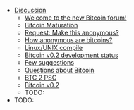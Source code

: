 * [Discussion](https://bitcointalk.org/index.php?board=1.0)
  * [Welcome to the new Bitcoin forum!](topic=5.0.md)
  * [Bitcoin Maturation](topic=6.md)
  * [Request: Make this anonymous?](topic=7.md)
  * [How anonymous are bitcoins?](topic=8.md)
  * [Linux/UNIX compile](topic=9.md)
  * [Bitcoin v0.2 development status](topic=10.md)
  * [Few suggestions](topic=12.md)
  * [Questions about Bitcoin](topic=13.md)
  * [BTC 2 PSC](topic=15.md)
  * [Bitcoin v0.2](topic=16.md)
  * TODO:
* TODO: